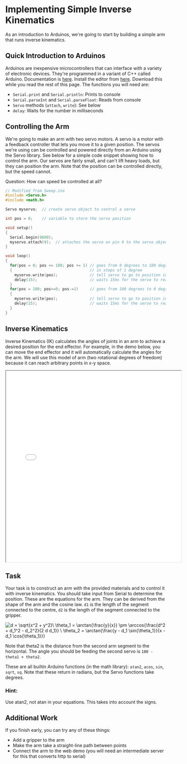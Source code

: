 # Implementing Simple Inverse Kinematics

As an introduction to Arduinos, we're going to start by building a simple arm that runs inverse kinematics.

## Quick Introduction to Arduinos

Arduinos are inexpensive microcontrollers that can interface with a variety of electronic devices.
They're programmed in a variant of C++ called Arduino. Documentation is [here](https://www.arduino.cc/en/Reference/HomePage).
Install the editor from [here](https://www.arduino.cc/en/Main/Software). Download this while you read the rest of this page.
The functions you will need are:

* `Serial.print` and `Serial.println`: Prints to console
* `Serial.parseInt` and `Serial.parseFloat`: Reads from console
* `Servo` methods (`attach`, `write`): See below
* `delay`: Waits for the number in milliseconds

## Controlling the Arm

We're going to make an arm with two servo motors.
A servo is a motor with a feedback controller that lets you move it to a given position.
The servos we're using can be controlled and powered directly from an Arduino using the Servo library.
See below for a simple code snippet showing how to control the arm.
Our servos are fairly small, and can't lift heavy loads, but they can position the arm.
Note that the position can be controlled directly, but the speed cannot.

Question: How can speed be controlled at all?

```C++
// Modified from Sweep.ino
#include <Servo.h>
#include <math.h>

Servo myservo;  // create servo object to control a servo

int pos = 0;    // variable to store the servo position

void setup()
{
  Serial.begin(9600);
  myservo.attach(9);  // attaches the servo on pin 9 to the servo object
}

void loop()
{
  for(pos = 0; pos <= 180; pos += 1) // goes from 0 degrees to 180 degrees
  {                                  // in steps of 1 degree
    myservo.write(pos);              // tell servo to go to position in variable 'pos'
    delay(15);                       // waits 15ms for the servo to reach the position
  }
  for(pos = 180; pos>=0; pos-=1)     // goes from 180 degrees to 0 degrees
  {
    myservo.write(pos);              // tell servo to go to position in variable 'pos'
    delay(15);                       // waits 15ms for the servo to reach the position
  }
}
```

## Inverse Kinematics

Inverse Kinematics (IK) calculates the angles of joints in an arm to achieve a desired position for the end effector.
For example, in the demo below, you can move the end effector and it will automatically calculate the angles for the arm.
We will use this model of arm (two rotational degrees of freedom) because it can reach arbitrary points in x-y space.

<iframe src="demo.html" width="550" height="600"></iframe>


## Task

Your task is to construct an arm with the provided materials and to control it with inverse kinematics.
You should take input from Serial to determine the position.
These are the equations for the arm.
They can be derived from the shape of the arm and the cosine law.
`d1` is the length of the segment connected to the centre, `d2` is the length of the segment connected to the gripper.

![d = \sqrt{x^2 + y^2}\\
\theta_1 = \arctan{\frac{y}{x}} \pm \arccos{\frac{d^2 + d_1^2 - d_2^2}{2 d d_1}} \\
\theta_2 = \arctan{\frac{y - d_1 \sin{\theta_1}}{x - d_1 \cos{\theta_1}}}](equation.png)

Note that theta2 is the distance from the second arm segment to the horizontal.
The angle you should be feeding the second servo is `180 - theta1 + theta2`.

These are all builtin Arduino functions (in the math library):
`atan2`, `acos`, `sin`, `sqrt`, `sq`. Note that these return in radians, but the Servo functions take degrees.

<!--
{\color{White} d = \sqrt{x^2 + y^2}} \\
{\color{White} \theta_1 = \arctan{\frac{y}{x}} \pm \arccos{\frac{d^2 + d_1^2 - d_2^2}{2 d d_1}}} \\
{\color{White} \theta_2 = \arctan{\frac{y - d_1 \sin{\theta_1}}{x - d_1 \cos{\theta_1}}}}}
-->

### Hint:

Use atan2, not atan in your equations. This takes into account the signs.

## Additional Work

If you finish early, you can try any of these things:

* Add a gripper to the arm
* Make the arm take a straight-line path between points
* Connect the arm to the web demo (you will need an intermediate server for this that converts http to serial)